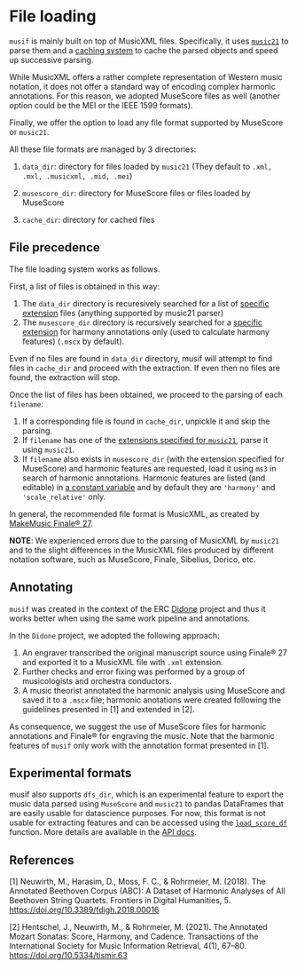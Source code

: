 # File loading

`musif` is mainly built on top of MusicXML files. Specifically, it uses [`music21`](https://web.mit.edu/`music21`/) to
parse them and a [caching system](./Caching.html) to cache the parsed objects and speed
up successive parsing.

While MusicXML offers a rather complete representation of Western music notation, it
does not offer a standard way of encoding complex harmonic annotations. For this reason,
we adopted MuseScore files as well (another option could be the MEI or the IEEE
1599 formats).

Finally, we offer the option to load any file format supported by MuseScore or
`music21`.

All these file formats are managed by 3 directories:
1. `data_dir`: directory for files loaded by `music21` (They default to `.xml, .mxl, .musicxml, .mid, .mei`)

2. `musescore_dir`: directory for MuseScore files or files loaded by MuseScore

3. `cache_dir`: directory for cached files

## File precedence

The file loading system works as follows.

First, a list of files is obtained in this way:

1. The `data_dir` directory is recuresively searched for a list of [specific
   extension](./API/musif.extract.html#musif.extract.constants.MUSIC21_FILE_EXTENSION) files (anything supported by music21 parser)
2. The `musescore_dir` directory is recursively searched for a
   [specific
   extension](./API/musif.musescore.html#musif.musescore.constants.MUSESCORE_FILE_EXTENSION) for harmony annotations only (used to calculate harmony features)
   (`.mscx` by default).

Even if no files are found in `data_dir` directory, musif will attempt to find files in `cache_dir` and proceed with the extraction. If even then no files are found, the extraction will stop. 

Once the list of files has been obtained, we proceed to the parsing of each
`filename`:
1. If a corresponding file is found in `cache_dir`, unpickle it and skip the parsing.
2. If `filename` has one of the [extensions specified for
   `music21`](./API/musif.extract.html#musif.extract.constants.MUSIC21_FILE_EXTENSION),
   parse it using `music21`.
3. If `filename` also exists in `musescore_dir` (with the extension specified for
   MuseScore) and harmonic features are requested, load it using `ms3` in search of
   harmonic annotations. Harmonic features are listed (and editable) in [a constant
   variable](./API/musif.extract.html#musif.extract.constants.REQUIRE_MSCORE) and by
   default they are `'harmony'` and `'scale_relative'` only.

In general, the recommended file format is MusicXML, as created by [MakeMusic Finale®
27](https://web.archive.org/web/https://www.finalemusic.com/blog/finale-v27-is-here/).

**NOTE**: We experienced errors due to the parsing of MusicXML by `music21` and to the slight
differences in the MusicXML files produced by different notation software, such as
MuseScore, Finale, Sibelius, Dorico, etc.

## Annotating

`musif` was created in the context of the ERC [Didone](https://didone.eu) project and thus
it works better when using the same work pipeline and annotations.

In the `Didone` project, we adopted the following approach:
1. An engraver transcribed the original manuscript source using Finale® 27 and
   exported it to a MusicXML file with `.xml` extension.
2. Further checks and error fixing was performed by a group of musicologists and orchestra conductors.
3. A music theorist annotated the harmonic analysis using MuseScore and saved it to a
   `.mscx` file; harmonic anotations were created following the guidelines presented in [1] and extended in [2].

As consequence, we suggest the use of MuseScore files for harmonic annotations and
Finale® for engraving the music. Note that the harmonic features of `musif` only
work with the annotation format presented in [1].

## Experimental formats

musif also supports `dfs_dir`, which is an experimental feature to export
the music data parsed using `MuseScore` and `music21` to pandas DataFrames that are
easily usable for datascience purposes. For now, this format is not usable for
extracting features and can be accessed using the
[`load_score_df`](./API/musif.cache.html#musif.cache.utils.load_score_df) function.
More details are available in the [API
docs](./API/musif.cache.html#musif.cache.utils.store_score_df).

## References

[1] Neuwirth, M., Harasim, D., Moss, F. C., & Rohrmeier, M. (2018). The Annotated Beethoven Corpus (ABC): A Dataset of Harmonic Analyses of All Beethoven String Quartets. Frontiers in Digital Humanities, 5. https://doi.org/10.3389/fdigh.2018.00016

[2] Hentschel, J., Neuwirth, M., & Rohrmeier, M. (2021). The Annotated Mozart Sonatas: Score, Harmony, and Cadence. Transactions of the International Society for Music Information Retrieval, 4(1), 67–80. https://doi.org/10.5334/tismir.63
